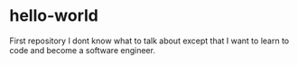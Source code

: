 # hello-world
First repository
I dont know what to talk about except that I want to learn to code and become a software engineer.
